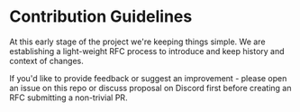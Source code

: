 # Contribution Guidelines
At this early stage of the project we're keeping things simple. We are establishing a light-weight RFC process to introduce and keep history and context of changes. 

If you'd like to provide feedback or suggest an improvement - please open an issue on this repo or discuss proposal on Discord first before creating an RFC submitting a non-trivial PR.
